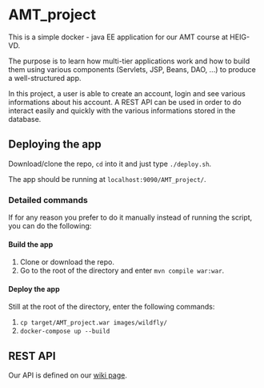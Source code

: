 # AMT_project
This is a simple docker - java EE application for our AMT course at HEIG-VD.

The purpose is to learn how multi-tier applications work and how to build them using various components (Servlets, JSP, Beans, DAO, ...) to produce a well-structured app.

In this project, a user is able to create an account, login and see various informations about his account. A REST API can be used in order to do interact easily and quickly with the various informations stored in the database.

## Deploying the app
Download/clone the repo, `cd` into it and just type `./deploy.sh`.

The app should be running at `localhost:9090/AMT_project/`.

### Detailed commands

If for any reason you prefer to do it manually instead of running the script, you can do the following:

#### Build the app
1. Clone or download the repo.
2. Go to the root of the directory and enter `mvn compile war:war`.

#### Deploy the app
Still at the root of the directory, enter the following commands:

1. `cp target/AMT_project.war images/wildfly/`
2. `docker-compose up --build`

## REST API

Our API is defined on our [wiki page](https://github.com/BenjaminSchubert/AMT_project/wiki/REST-API).
